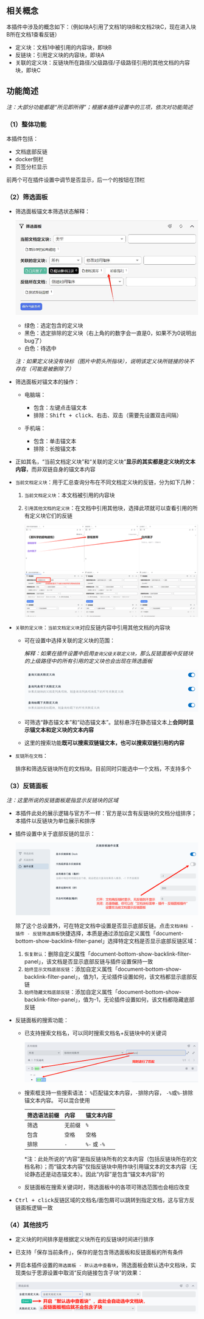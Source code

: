 ## 相关概念

本插件中涉及的概念如下：（例如块A引用了文档1的块B和文档2块C，现在进入块B所在文档1查看反链）

* 定义块：文档1中被引用的内容块，即块B
* 反链块：引用定义块的内容块，即块A
* 关联的定义块：反链块所在路径/父级路径/子级路径引用的其他文档的内容块，即块C

## 功能简述

*注：大部分功能都是“所见即所得”；根据本插件设置中的三项，依次对功能简述*

### （1）整体功能

本插件包括：

* 文档底部反链
* docker侧栏
* 页签分栏显示

前两个可在插件设置中调节是否显示，后一个的按钮在顶栏

### （2）筛选面板

* 筛选面板锚文本筛选状态解释：

  ![image-20240903111116-oq73dy0](asset/image-20240903111116-oq73dy0.png)​

  * 绿色：选定包含的定义块
  * 黑色：选定排除的定义块（右上角的的数字会一直是0，如果不为0说明出bug了）
  * 白色：待选中

  *注：如果定义块没有块标（图片中箭头所指块），说明该定义块所链接的块不存在（可能是被删除了）*
* 筛选面板对锚文本的操作：

  * 电脑端：

    * 包含：左键点击锚文本
    * 排除：<kbd>Shift + click</kbd>​、右击、双击（需要先设置双击间隔）
  * 手机端：

    * 包含：单击锚文本
    * 排除：长按锚文本
* 正如其名，“当前文档定义块”和“关联的定义块”**显示的其实都是定义块的文本内容**，而非双链自身的锚文本内容
* `当前文档定义块`​：用于汇总查询分布在不同文档定义块的反链，分为如下几种：

  1. `当前文档定义块`​：本文档被引用的内容块
  2. `引用其他文档的定义块`​：在文档中引用其他块，选择此项就可以查看引用的所有定义块它们的反链

      ![image](asset/image-20241111193027-qjaj4by.png)​
* `关联的定义块`​：`当前文档定义块`​对应反链内容中引用其他文档的内容块

  * 可在设置中选择关联的定义块的范围：

    *解释：如果在插件设置中启用*​*​`查询父级关联定义块`​*​ *，那么反链面板中反链块的上级路径中的所有引用的定义块也会出现在筛选面板*

    ![image](asset/image-20240813225800-ncnfkrq.png)
  * 可筛选“静态锚文本”和“动态锚文本”。鼠标悬浮在静态锚文本上**会同时显示锚文本和定义块的文本内容**
  * 这里的搜索功能**既可以搜索双链锚文本，也可以搜索双链引用的内容**
* `反链所在文档`​：

  排序和筛选反链块所在的文档块。目前同时只能选中一个文档，不支持多个

### （3）反链面板

*注：这里所说的反链面板是指显示反链块的区域*

* 本插件此处的展示逻辑与官方不一样：官方是以含有反链块的文档分组排序；本插件以反链块为单位展示和排序
* 插件设置中关于底部反链的显示：

  ![image-20240903111620-7h2q3bn](asset/image-20240903111620-7h2q3bn.png)​

  除了这个总设置外，可在特定文档中设置是否显示底部反链。点击`文档块标 - 插件 - 反链筛选面板`​快捷选择，本质是通过添加自定义属性「document-bottom-show-backlink-filter-panel」选择特定文档是否显示底部反链区域：

  1. `恢复默认`​：删除自定义属性「document-bottom-show-backlink-filter-panel」，该文档是否显示底部反链与插件设置保持一致
  2. `始终显示文档底部反链`​：添加自定义属性「document-bottom-show-backlink-filter-panel」，值为1，无论插件设置如何，该文档都显示底部反链
  3. `始终隐藏文档底部反链`​：添加自定义属性「document-bottom-show-backlink-filter-panel」，值为-1，无论插件设置如何，该文档都隐藏底部反链

* 反链面板的搜索功能：

  * 已支持搜索文档名，可以同时搜索文档名+反链块中的关键词

    ![image](asset/image-20241111194306-v7zompa.png)
  * 搜索框支持一些搜索语法： `%`​匹配锚文本内容，`-`​排除内容， `-%`​ 或`%-`​排除锚文本内容。 可以混合使用

    |筛选语法前缀|内容|锚文本内容|
    | --------------| --------| ------------|
    |筛选|无前缀|​`%`​|
    |包含|空格|空格|
    |排除|​`-`​|​`%-`​ 或 `-%`​|

    *注：此处所说的“内容”是指反链块所有的文本内容（包括反链块所在的文档名称）；而“锚文本内容”仅指反链块中用作块引用锚文本的文本内容（无论静态还是动态锚文本）。因此“内容”是包含“锚文本内容”的
  * 反链面板在搜索关键词时，筛选面板中的各项可筛选范围也会相应改变
* <kbd>Ctrl + click</kbd>​ 反链区域的文档名/面包屑可以跳转到指定文档，这与官方反链面板逻辑一致

### （4）其他技巧

* 定义块的时间排序是根据定义块所在的反链块时间进行排序
* 已支持「保存当前条件」，保存的是包含筛选面板和反链面板的所有条件
* 开启本插件设置的`筛选面板 - 默认选中查看块`​，筛选面板会默认选中文档块，实现类似于思源设置中取消“反向链接包含子块”的效果：

  ![image](asset/image-20241116174719-i9k9qih.png)​


